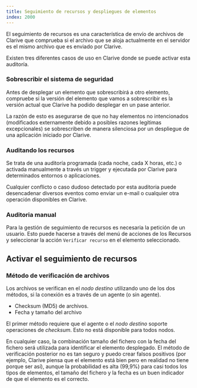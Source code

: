 ```yaml
---
title: Seguimiento de recursos y despliegues de elementos
index: 2000
---
```


El seguimiento de recursos es una característica de envío de archivos de Clarive que comprueba si el archivo que se
aloja actualmente en el servidor es el mismo archivo que es enviado por Clarive.

Existen tres diferentes casos de uso en Clarive donde se puede activar esta auditoría.

### Sobrescribir el sistema de seguridad

Antes de desplegar un elemento que sobrescribirá a otro elemento, compruebe si la versión del elemento que vamos
a sobrescribir es la versión actual que Clarive ha podido desplegar en un pase anterior.

La razón de esto es asegurarse de que no hay elementos no intencionados (modificados externamente debido a posibles
razones legítimas excepcionales) se sobrescriben de manera silenciosa por un despliegue de una aplicación iniciado por
Clarive.

### Auditando los recursos

Se trata de una auditoría programada (cada noche, cada X horas, etc.) o activada manualmente a través un trigger
y ejecutada por Clarive para determinados entornos o aplicaciones.

Cualquier conflicto o caso dudoso detectado por esta auditoria puede desencadenar diversos eventos como enviar un e-mail
o cualquier otra operación disponibles en Clarive.


### Auditoria manual

Para la gestión de seguimiento de recursos es necesaria la petición de un usuario. Esto puede hacerse a través del menú
de acciones de los Recursos y seleccionar la acción `Verificar recurso` en el elemento seleccionado.

## Activar el seguimiento de recursos

### Método de verificación de archivos

Los archivos se verifican en el *nodo destino* utilizando uno de los dos métodos, si la conexión es a través de un
agente (o sin agente).

- Checksum (MD5) de archivos.
- Fecha y tamaño del archivo

El primer método requiere que el agente o el *nodo destino* soporte operaciones de *checksum*. Esto no está disponible
para todos nodos.

En cualquier caso, la combinación tamaño del fichero con la fecha del fichero será utilizada para identificar el
elemento desplegado. El método de verificación posterior no es tan seguro y puedo crear falsos positivos (por ejemplo,
Clarive piensa que el elemento está bien pero en realidad no tiene porque ser así), aunque la probabilidad es alta
(99,9%) para casi todos los tipos de elementos, el tamaño del fichero y la fecha es un buen indicador de que el elemento
es el correcto.
